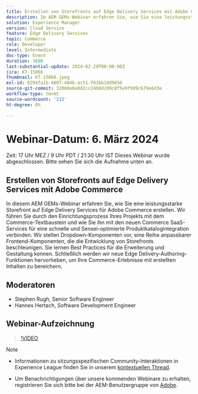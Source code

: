 ```yaml
---
title: Erstellen von Storefronts auf Edge Delivery Services mit Adobe Commerce
description: Im AEM GEMs-Webinar erfahren Sie, wie Sie eine leistungsstarke Storefront für Edge Delivery Services für Adobe Commerce erstellen, die die Projekteinrichtung, die Commerce SaaS-Integration, anpassbare Frontend-Komponenten und neue Authoring-Funktionen zur Verbesserung von Commerce-Erlebnissen umfasst.
solution: Experience Manager
version: Cloud Service
feature: Edge Delivery Services
topic: Commerce
role: Developer
level: Intermediate
doc-type: Event
duration: 3600
last-substantial-update: 2024-02-29T00:00:00Z
jira: KT-15066
thumbnail: KT-15066.jpeg
exl-id: 6294fa1b-4807-484b-ac51-f01bb1dd9656
source-git-commit: 32060a6a0d2cc24b8dc09c8f5e9f9d9c679e6d3e
workflow-type: tm+mt
source-wordcount: '215'
ht-degree: 0%

---
```


# Webinar-Datum: 6. März 2024

Zeit: 17 Uhr MEZ / 9 Uhr PDT / 21:30 Uhr IST
Dieses Webinar wurde abgeschlossen. Bitte sehen Sie sich die Aufnahme unten an.

## Erstellen von Storefronts auf Edge Delivery Services mit Adobe Commerce

In diesem AEM GEMs-Webinar erfahren Sie, wie Sie eine leistungsstarke Storefront auf Edge Delivery Services für Adobe Commerce erstellen. Wir führen Sie durch den Einrichtungsprozess Ihres Projekts mit dem Commerce-Textbaustein und wie Sie ihn mit den neuen Commerce SaaS-Services für eine schnelle und Sensei-optimierte Produktkatalogintegration verbinden. Wir stellen Dropdown-Komponenten vor, eine Reihe anpassbarer Frontend-Komponenten, die die Entwicklung von Storefronts beschleunigen. Sie lernen Best Practices für die Erweiterung und Gestaltung kennen. Schließlich werden wir neue Edge Delivery-Authoring-Funktionen hervorheben, um Ihre Commerce-Erlebnisse mit erstellten Inhalten zu bereichern.

## Moderatoren

* Stephen Rugh, Senior Software Engineer
* Hannes Hertach, Software Development Engineer

## Webinar-Aufzeichnung

>[!VIDEO](https://video.tv.adobe.com/v/3427729)

>[!NOTE]
> 
>* Informationen zu sitzungsspezifischen Community-Interaktionen in Experience League finden Sie in unserem [kontextuellen Thread](https://adobe.ly/48m4dEm).
>
>* Um Benachrichtigungen über unsere kommenden Webinare zu erhalten, registrieren Sie sich bitte bei der AEM-Benutzergruppe von [Adobe](https://aem-augs.adobe.com/).
